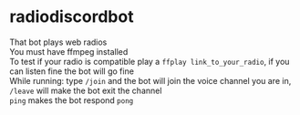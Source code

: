 # radiodiscordbot

That bot plays web radios  
You must have ffmpeg installed  
To test if your radio is compatible play a `ffplay link_to_your_radio`, if you can listen fine the bot will go fine  
While running: type `/join` and the bot will join the voice channel you are in, `/leave` will make the bot exit the channel  
`ping` makes the bot respond `pong`
